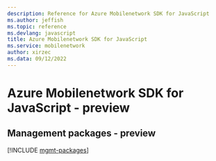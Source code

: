 ```yaml
---
description: Reference for Azure Mobilenetwork SDK for JavaScript
ms.author: jeffish
ms.topic: reference
ms.devlang: javascript
title: Azure Mobilenetwork SDK for JavaScript
ms.service: mobilenetwork
author: xirzec
ms.data: 09/12/2022
---
```

# Azure Mobilenetwork SDK for JavaScript - preview

## Management packages - preview
[!INCLUDE [mgmt-packages](mobilenetwork-mgmt-index.md)]